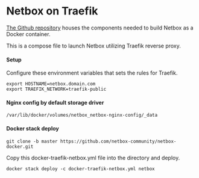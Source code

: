 # Netbox on Traefik
[The Github repository](https://github.com/netbox-community/netbox-docker) houses the components needed to build Netbox as a Docker container.

This is a compose file to launch Netbox utilizing Traefik reverse proxy.

#### Setup
Configure these environment variables that sets the rules for Traefik.
```
export HOSTNAME=netbox.domain.com
export TRAEFIK_NETWORK=traefik-public
```

#### Nginx config by default storage driver
`/var/lib/docker/volumes/netbox_netbox-nginx-config/_data`

#### Docker stack deploy
`git clone -b master https://github.com/netbox-community/netbox-docker.git`

Copy this docker-traefik-netbox.yml file into the directory and deploy.

`docker stack deploy -c docker-traefik-netbox.yml netbox`
